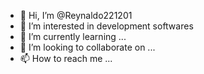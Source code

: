 - 👋 Hi, I’m @Reynaldo221201
- 👀 I’m interested in development softwares 
- 🌱 I’m currently learning ...
- 💞️ I’m looking to collaborate on ...
- 📫 How to reach me ...

<!---
Reynaldo221201/Reynaldo221201 is a ✨ special ✨ repository because its `README.md` (this file) appears on your GitHub profile.
You can click the Preview link to take a look at your changes.
--->
